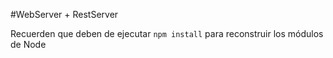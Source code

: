 #WebServer + RestServer

Recuerden que deben de ejecutar ```npm install``` para
reconstruir los módulos de Node
